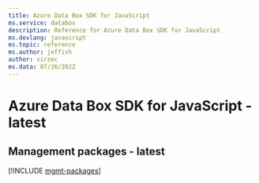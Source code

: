 ```yaml
---
title: Azure Data Box SDK for JavaScript
ms.service: databox
description: Reference for Azure Data Box SDK for JavaScript
ms.devlang: javascript
ms.topic: reference
ms.author: jeffish
author: xirzec
ms.data: 07/26/2022
---
```

# Azure Data Box SDK for JavaScript - latest

## Management packages - latest
[!INCLUDE [mgmt-packages](data-box-mgmt-index.md)]